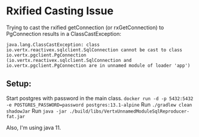 # Rxified Casting Issue
Trying to cast the rxified getConnection (or rxGetConnection) to PgConnection results in a ClassCastException: 

`java.lang.ClassCastException: class io.vertx.reactivex.sqlclient.SqlConnection cannot be cast to class io.vertx.pgclient.PgConnection (io.vertx.reactivex.sqlclient.SqlConnection and io.vertx.pgclient.PgConnection are in unnamed module of loader 'app')`

## Setup:
Start postgres with password in the main class.
`docker run -d -p 5432:5432 -e POSTGRES_PASSWORD=password postgres:13.1-alpine`
Run
`./gradlew clean shadowJar`
Run
`java -jar ./build/libs/VertxUnnamedModuleSqlReproducer-fat.jar`

Also, I'm using java 11.
